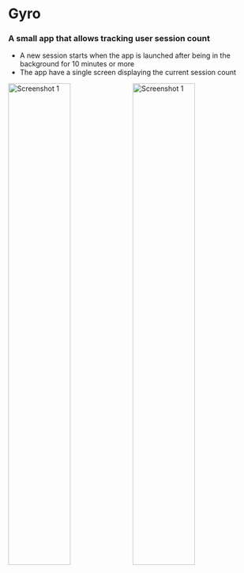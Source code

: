 # Gyro
### A small app that allows tracking user session count

- A new session starts when the app is launched after being in the background for 10 minutes or more
- The app have a single screen displaying the current session count

<img src="https://user-images.githubusercontent.com/48314952/178629954-a4a46c02-e808-4dd4-a2b7-0cb5ee49c68a.jpg" alt="Screenshot 1" width="50%" height="50%"><img src="https://user-images.githubusercontent.com/48314952/178630124-28cc7095-4f17-42ca-88f6-e9fec59597ab.jpg" alt="Screenshot 1" width="50%" height="50%">
